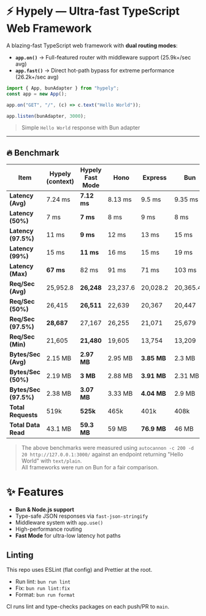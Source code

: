 # ⚡ Hypely — Ultra-fast TypeScript Web Framework

A blazing-fast TypeScript web framework with **dual routing modes**:

- **`app.on()`** → Full-featured router with middleware support (25.9k+/sec avg)
- **`app.fast()`** → Direct hot-path bypass for extreme performance (26.2k+/sec avg)

```ts
import { App, bunAdapter } from "hypely";
const app = new App();

app.on("GET", "/", (c) => c.text("Hello World"));

app.listen(bunAdapter, 3000);
```
> Simple `Hello World` response with Bun adapter

---

## 🔥 Benchmark

| Item                    | Hypely (context) | Hypely Fast Mode | Hono     | Express     | Bun       |
| --------------------- | ---------------- | ---------------- | -------- | ----------- | --------- |
| **Latency (Avg)**     | 7.24 ms          | **7.12 ms**      | 8.13 ms  | 9.5 ms      | 9.35 ms   |
| **Latency (50%)**     | 7 ms             | **7 ms**         | 8 ms     | 9 ms        | 8 ms      |
| **Latency (97.5%)**   | 11 ms            | **9 ms**         | 12 ms    | 13 ms       | 15 ms     |
| **Latency (99%)**     | 15 ms            | **11 ms**        | 16 ms    | 15 ms       | 19 ms     |
| **Latency (Max)**     | **67 ms**        | 82 ms            | 91 ms    | 71 ms       | 103 ms    |
| **Req/Sec (Avg)**     | 25,952.8         | **26,248**       | 23,237.6 | 20,028.2    | 20,365.41 |
| **Req/Sec (50%)**     | 26,415           | **26,511**       | 22,639   | 20,367      | 20,447    |
| **Req/Sec (97.5%)**   | **28,687**       | 27,167           | 26,255   | 21,071      | 25,679    |
| **Req/Sec (Min)**     | 21,605           | **21,480**       | 19,605   | 13,754      | 13,209    |
| **Bytes/Sec (Avg)**   | 2.15 MB          | **2.97 MB**      | 2.95 MB  | **3.85 MB** | 2.3 MB    |
| **Bytes/Sec (50%)**   | 2.19 MB          | **3 MB**         | 2.88 MB  | **3.91 MB** | 2.31 MB   |
| **Bytes/Sec (97.5%)** | 2.38 MB          | **3.07 MB**      | 3.33 MB  | **4.04 MB** | 2.9 MB    |
| **Total Requests**    | 519k             | **525k**         | 465k     | 401k        | 408k      |
| **Total Data Read**   | 43.1 MB          | **59.3 MB**      | 59 MB    | **76.9 MB** | 46 MB     |

> The above benchmarks were measured using `autocannon -c 200 -d 20 http://127.0.0.1:3000/` against an endpoint returning "Hello World" with `text/plain`.  
> All frameworks were run on Bun for a fair comparison.


# ✨ Features

- **Bun & Node.js support**
- Type-safe JSON responses via ``fast-json-stringify``
- Middleware system with ``app.use()``
- High-performance routing
- **Fast Mode** for ultra-low latency hot paths

## Linting

This repo uses ESLint (flat config) and Prettier at the root.

- Run lint: `bun run lint`
- Fix: `bun run lint:fix`
- Format: `bun run format`

CI runs lint and type-checks packages on each push/PR to `main`.